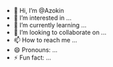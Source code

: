 - 👋 Hi, I’m @Azokin
- 👀 I’m interested in ...
- 🌱 I’m currently learning ...
- 💞️ I’m looking to collaborate on ...
- 📫 How to reach me ...
- 😄 Pronouns: ...
- ⚡ Fun fact: ...

<!---
Azokin/Azokin is a ✨ special ✨ repository because its `README.md` (this file) appears on your GitHub profile.
You can click the Preview link to take a look at your changes.
--->
